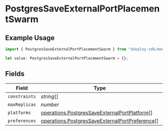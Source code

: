 # PostgresSaveExternalPortPlacementSwarm

## Example Usage

```typescript
import { PostgresSaveExternalPortPlacementSwarm } from "dokploy-sdk/models/operations";

let value: PostgresSaveExternalPortPlacementSwarm = {};
```

## Fields

| Field                                                                                                            | Type                                                                                                             | Required                                                                                                         | Description                                                                                                      |
| ---------------------------------------------------------------------------------------------------------------- | ---------------------------------------------------------------------------------------------------------------- | ---------------------------------------------------------------------------------------------------------------- | ---------------------------------------------------------------------------------------------------------------- |
| `constraints`                                                                                                    | *string*[]                                                                                                       | :heavy_minus_sign:                                                                                               | N/A                                                                                                              |
| `maxReplicas`                                                                                                    | *number*                                                                                                         | :heavy_minus_sign:                                                                                               | N/A                                                                                                              |
| `platforms`                                                                                                      | [operations.PostgresSaveExternalPortPlatform](../../models/operations/postgressaveexternalportplatform.md)[]     | :heavy_minus_sign:                                                                                               | N/A                                                                                                              |
| `preferences`                                                                                                    | [operations.PostgresSaveExternalPortPreference](../../models/operations/postgressaveexternalportpreference.md)[] | :heavy_minus_sign:                                                                                               | N/A                                                                                                              |